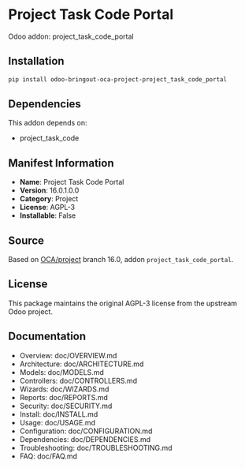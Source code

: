 # Project Task Code Portal

Odoo addon: project_task_code_portal

## Installation

```bash
pip install odoo-bringout-oca-project-project_task_code_portal
```

## Dependencies

This addon depends on:
- project_task_code

## Manifest Information

- **Name**: Project Task Code Portal
- **Version**: 16.0.1.0.0
- **Category**: Project
- **License**: AGPL-3
- **Installable**: False

## Source

Based on [OCA/project](https://github.com/OCA/project) branch 16.0, addon `project_task_code_portal`.

## License

This package maintains the original AGPL-3 license from the upstream Odoo project.

## Documentation

- Overview: doc/OVERVIEW.md
- Architecture: doc/ARCHITECTURE.md
- Models: doc/MODELS.md
- Controllers: doc/CONTROLLERS.md
- Wizards: doc/WIZARDS.md
- Reports: doc/REPORTS.md
- Security: doc/SECURITY.md
- Install: doc/INSTALL.md
- Usage: doc/USAGE.md
- Configuration: doc/CONFIGURATION.md
- Dependencies: doc/DEPENDENCIES.md
- Troubleshooting: doc/TROUBLESHOOTING.md
- FAQ: doc/FAQ.md
